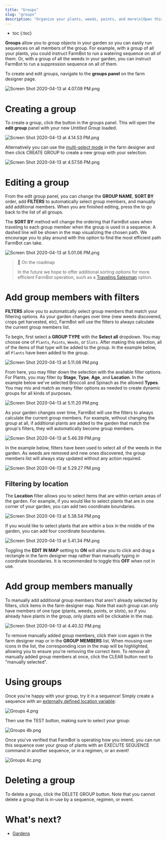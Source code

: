 ```yaml
---
title: "Groups"
slug: "groups"
description: "Organize your plants, weeds, points, and more\n[Open this panel in the app](https://my.farm.bot/app/designer/groups)"
---
```


* toc
{:toc}

**Groups** allow you to group objects in your garden so you can easily run sequences on all members of the group. For example, with a group of all your plants, you could instruct FarmBot to run a watering sequence on all of them. Or, with a group of all the weeds in your garden, you can instruct FarmBot to run a suppression sequence on all of them.

To create and edit groups, navigate to the **groups panel** on the farm designer page.

![Screen Shot 2020-04-13 at 4.07.09 PM.png](_images/Screen_Shot_2020-04-13_at_4.07.09_PM.png)

# Creating a group
To create a group, click the <span class="fb-button fb-blue"><i class='fa fa-plus'></i></span> button in the groups panel. This will open the **edit group** panel with your new _Untitled Group_ loaded.

![Screen Shot 2020-04-13 at 4.14.53 PM.png](_images/Screen_Shot_2020-04-13_at_4.14.53_PM.png)

Alternatively you can use the [multi-select mode](../The-FarmBot-Web-App/farm-designer.md#select-mode) in the farm designer and then click <span class="fb-button fb-blue">CREATE GROUP</span> to create a new group with your selection.

![Screen Shot 2020-04-13 at 4.57.56 PM.png](_images/Screen_Shot_2020-04-13_at_4.57.56_PM.png)

# Editing a group
From the edit group panel, you can change the **GROUP NAME**, **SORT BY** order, add **FILTERS** to automatically select group members, and manually add additional members. When you are finished editing, press the <i class='fa fa-arrow-left'></i> to go back to the list of all groups.

The **SORT BY** method will change the ordering that FarmBot uses when traveling to each group member when the group is used in a sequence. A dashed line will be shown in the map visualizing the chosen path. We encourage you to play around with this option to find the most efficient path FarmBot can take.

![Screen Shot 2020-04-13 at 5.01.06 PM.png](_images/Screen_Shot_2020-04-13_at_5.01.06_PM.png)

> 📘 On the roadmap
>
> In the future we hope to offer additional sorting options for more efficient FarmBot operation, such as a [Traveling Salesman](https://en.wikipedia.org/wiki/Travelling_salesman_problem) option.

# Add group members with filters
**FILTERS** allow you to automatically select group members that match your filtering options. As your garden changes over time (new weeds discovered, crops get harvested, etc), FarmBot will use the filters to always calculate the current group members list.

To begin, first select a **GROUP TYPE** with the **Select all** dropdown. You may choose one of `Plants`, `Points`, `Weeds`, or `Slots`. After making this selection, all of the items of that type will be added to the group. In the example below, all `Plants` have been added to the group.

![Screen Shot 2020-04-13 at 5.11.06 PM.png](_images/Screen_Shot_2020-04-13_at_5.11.06_PM.png)

From here, you may filter down the selection with the available filter options. For Plants, you may filter by **Stage**, **Type**, **Age**, and **Location**. In the example below we've selected Broccoli and Spinach as the allowed **Types**. You may mix and match as many filter options as needed to create dynamic groups for all kinds of purposes.

![Screen Shot 2020-04-13 at 5.11.20 PM.png](_images/Screen_Shot_2020-04-13_at_5.11.20_PM.png)

As your garden changes over time, FarmBot will use the filters to always calculate the current group members. For example, without changing the group at all, if additional plants are added to the garden that match the group's filters, they will automatically become group members.

![Screen Shot 2020-04-13 at 5.46.39 PM.png](_images/Screen_Shot_2020-04-13_at_5.46.39_PM.png)

In the example below, filters have been used to select all of the weeds in the garden. As weeds are removed and new ones discovered, the group members list will always stay updated without any action required.

![Screen Shot 2020-04-13 at 5.29.27 PM.png](_images/Screen_Shot_2020-04-13_at_5.29.27_PM.png)

## Filtering by location
The **Location** filter allows you to select items that are within certain areas of the garden. For example, if you would like to select plants that are in one corner of your garden, you can add two coordinate boundaries.

![Screen Shot 2020-04-13 at 5.38.54 PM.png](_images/Screen_Shot_2020-04-13_at_5.38.54_PM.png)

If you would like to select plants that are within a box in the middle of the garden, you can add four coordinate boundaries.

![Screen Shot 2020-04-13 at 5.41.34 PM.png](_images/Screen_Shot_2020-04-13_at_5.41.34_PM.png)

Toggling the **EDIT IN MAP** setting to **ON** will allow you to click and drag a rectangle in the farm designer map rather than manually typing in coordinate boundaries. It is recommended to toggle this **OFF** when not in use.

# Add group members manually
To manually add additional group members that aren't already selected by filters, click items in the farm designer map. Note that each group can only have members of one type (plants, weeds, points, or slots), so if you already have plants in the group, only plants will be clickable in the map.

![Screen Shot 2020-04-13 at 4.40.32 PM.png](_images/Screen_Shot_2020-04-13_at_4.40.32_PM.png)

To remove manually added group members, click their icon again in the farm designer map or in the **GROUP MEMBERS** list. When mousing over icons in the list, the corresponding icon in the map will be highlighted, allowing you to ensure you're removing the correct item. To remove all manually added group members at once, click the <span class="fb-button fb-red">CLEAR</span> button next to "manually selected".

# Using groups
Once you're happy with your group, try it in a sequence! Simply create a sequence with an [externally defined location variable](../The-FarmBot-Web-App/sequences/externally-defined-variables.md):

![Groups 4.png](_images/Groups_4.png)

Then use the <span class="fb-button fb-orange">TEST</span> button, making sure to select your group:

![Groups 4b.png](_images/Groups_4b.png)

Once you've verified that FarmBot is operating how you intend, you can run this sequence over your group of plants with an <span class="fb-step fb-execute">EXECUTE SEQUENCE</span> command in another sequence, or in a regimen, or an event!

![Groups 4c.png](_images/Groups_4c.png)

# Deleting a group
To delete a group, click the <span class="fb-button fb-red">DELETE GROUP</span> button. Note that you cannot delete a group that is in-use by a sequence, regimen, or event.

# What's next?

 * [Gardens](../The-FarmBot-Web-App/gardens.md)
